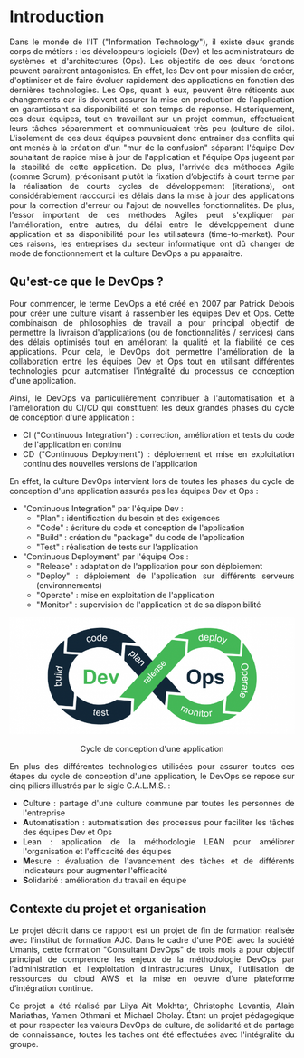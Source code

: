 # Introduction

<div style="text-align: justify">

Dans le monde de l'IT ("Information Technology"), il existe deux grands corps de métiers : les développeurs logiciels (Dev) et les administrateurs de systèmes et d'architectures (Ops). Les objectifs de ces deux fonctions peuvent paraitrent antagonistes. En effet, les Dev ont pour mission de créer, d'optimiser et de faire évoluer rapidement des applications en fonction des dernières technologies. Les Ops, quant à eux, peuvent être réticents aux changements car ils doivent assurer la mise en production de l'application en garantissant sa disponibilité et son temps de réponse. Historiquement, ces deux équipes, tout en travaillant sur un projet commun, effectuaient leurs tâches séparemment et communiquaient très peu (culture de silo). L'isolement de ces deux équipes pouvaient donc entrainer des conflits qui ont menés à la création d'un "mur de la confusion" séparant l'équipe Dev souhaitant de rapide mise à jour de l'application et l'équipe Ops jugeant par la stabilité de cette application.
De plus, l'arrivée des méthodes Agile (comme Scrum), préconisant plutôt la fixation d’objectifs à court terme par la réalisation de courts cycles de développement (itérations), ont considérablement raccourci les délais dans la mise à jour des applications pour la correction d'erreur ou l'ajout de nouvelles fonctionnalités. De plus, l'essor important de ces méthodes Agiles peut s'expliquer par l'amélioration, entre autres, du délai entre le développement d’une application et sa disponibilité pour les utilisateurs (time-to-market). Pour ces raisons, les entreprises du secteur informatique ont dû changer de mode de fonctionnement et la culture DevOps a pu apparaitre.
</div>

## Qu'est-ce que le DevOps ?

<div style="text-align: justify">

Pour commencer, le terme DevOps a été créé en 2007 par Patrick Debois pour créer une culture visant à rassembler les équipes Dev et Ops. Cette combinaison de <bold>philosophies</bold> de travail a pour principal objectif de permettre la livraison d'applications (ou de fonctionnalités / services) dans des délais optimisés tout en améliorant la qualité et la fiabilité de ces applications. Pour cela, le DevOps doit permettre l'amélioration de la collaboration entre les équipes Dev et Ops tout en utilisant différentes technologies pour automatiser l'intégralité du processus de conception d'une application.

Ainsi, le DevOps va particulièrement contribuer à l'automatisation et à l'amélioration du CI/CD qui constituent les deux grandes phases du cycle de conception d'une application :

* CI ("Continuous Integration") : correction, amélioration et tests du code de l'application en continu
* CD ("Continuous Deployment") : déploiement et mise en exploitation continu des nouvelles versions de l'application

En effet, la culture DevOps intervient lors de toutes les phases du cycle de conception d'une application assurés pes les équipes Dev et Ops :

* "Continuous Integration" par l'équipe Dev :
  * "Plan" : identification du besoin et des exigences
  * "Code" : écriture du code et conception de l'application
  * "Build" : création du "package" du code de l'application
  * "Test" : réalisation de tests sur l'application
* "Continuous Deployment" par l'équipe Ops :
  * "Release" : adaptation de l'application pour son déploiement
  * "Deploy" : déploiement de l'application sur différents serveurs (environnements)
  * "Operate" : mise en exploitation de l'application
  * "Monitor" : supervision de l'application et de sa disponibilité

</div>

![Cycle DevOps](./img/schema-devops.png)<div style="text-align: center">Cycle de conception d'une application</div>

<div style="text-align: justify">
En plus des différentes technologies utilisées pour assurer toutes ces étapes du cycle de conception d'une application, le DevOps se repose sur cinq piliers illustrés par le sigle C.A.L.M.S. :

* **C**ulture : partage d'une culture commune par toutes les personnes de l'entreprise
* **A**utomatisation : automatisation des processus pour faciliter les tâches des équipes Dev et Ops
* **L**ean : application de la méthodologie LEAN pour améliorer l'organisation et l'efficacité des équipes
* **M**esure : évaluation de l'avancement des tâches et de différents indicateurs pour augmenter l'efficacité
* **S**olidarité : amélioration du travail en équipe

</div>

## Contexte du projet et organisation

<div style="text-align: justify">

Le projet décrit dans ce rapport est un projet de fin de formation réalisée avec l'institut de formation AJC. Dans le cadre d'une POEI avec la société Umanis, cette formation "Consultant DevOps" de trois mois a pour objectif principal de comprendre les enjeux de la méthodologie DevOps par l'administration et l'exploitation d'infrastructures Linux, l'utilisation de ressources du cloud AWS et la mise en oeuvre d'une plateforme d’intégration continue.

Ce projet a été réalisé par Lilya Ait Mokhtar, Christophe Levantis, Alain Mariathas, Yamen Othmani et Michael Cholay. Étant un projet pédagogique et pour respecter les valeurs DevOps de culture, de solidarité et de partage de connaissance, toutes les taches ont été effectuées avec l'intégralité du groupe.

</div>
